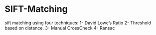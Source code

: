 # SIFT-Matching
sift matching using four techniques:  1- David Lowe’s Ratio  2- Threshold based on distance. 3- Manual CrossCheck 4- Ransac 
